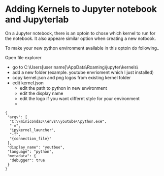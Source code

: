 # Adding Kernels to Jupyter notebook and Jupyterlab
On a Jupyter notebook, there is an optoin to chose which kernel to run for the notebook. It also appeare similar option when creating a new notbook.

To make your new python environment available in this optoin do following..

Open file explorer
 - go to C:\Users\[user name]\AppData\Roaming\jupyter\kernels\
 - add a new folder (example. youtube envrioment which I just installed)
 - copy kernel.json and png logos from existing kernel folder
 - edit kernel.json
   - edit the path to python in new environment
   - edit the display name
   - edit the logo if you want differnt style for your environment  
   - 
```
{
 "argv": [
  "C:\\miniconda3\\envs\\youtube\\python.exe",
  "-m",
  "ipykernel_launcher",
  "-f",
  "{connection_file}"
 ],
 "display_name": "youtbue",
 "language": "python",
 "metadata": {
  "debugger": true
 }
}
```
